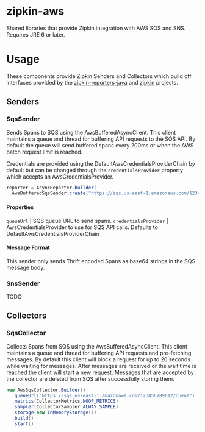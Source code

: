 # zipkin-aws
Shared libraries that provide Zipkin integration with AWS SQS and SNS. Requires JRE 6 or later.

# Usage
These components provide Zipkin Senders and Collectors which build off interfaces provided by
the [zipkin-reporters-java](https://github.com/openzipkin/zipkin-reporter-java) and
[zipkin](https://github.com/openzipkin/zipkin) projects.

## Senders

### SqsSender

Sends Spans to SQS using the AwsBufferedAsyncClient. This client maintains a queue and thread for
buffering API requests to the SQS API. By default the queue will send buffered spans every 200ms or
when the AWS batch request limit is reached.

Credentials are provided using the DefaultAwsCredentialsProviderChain by default but can be changed
 through the `credentialsProvider` property which accepts an AwsCredentialsProvider.

```java
reporter = AsyncReporter.builder(
  AwsBufferedSqsSender.create("https://sqs.us-east-1.amazonaws.com/123456789012/queue")).build();
```

#### Properties

`queueUrl`            | SQS queue URL to send spans.
`credentialsProvider` | AwsCredentialsProvider to use for SQS API calls. Defaults to
 DefaultAwsCredentialsProviderChain

#### Message Format

This sender only sends Thrift encoded Spans as base64 strings in the SQS message body.

### SnsSender
TODO

## Collectors

### SqsCollector

Collects Spans from SQS using the AwsBufferedAsyncClient. This client maintains a queue and thread
for buffering API requests and pre-fetching messages. By default this client will block a request
for up to 20 seconds while waiting for messages. After messages are received or the wait time is
reached the client will start a new request.  Messages that are accepted by the collector are
deleted from SQS after successfully storing them.

```java
new AwsSqsCollector.Builder()
  .queueUrl("https://sqs.us-east-1.amazonaws.com/123456789012/queue")
  .metrics(CollectorMetrics.NOOP_METRICS)
  .sampler(CollectorSampler.ALWAY_SAMPLE)
  .storage(new InMemoryStorage())
  .build()
  .start()
```

